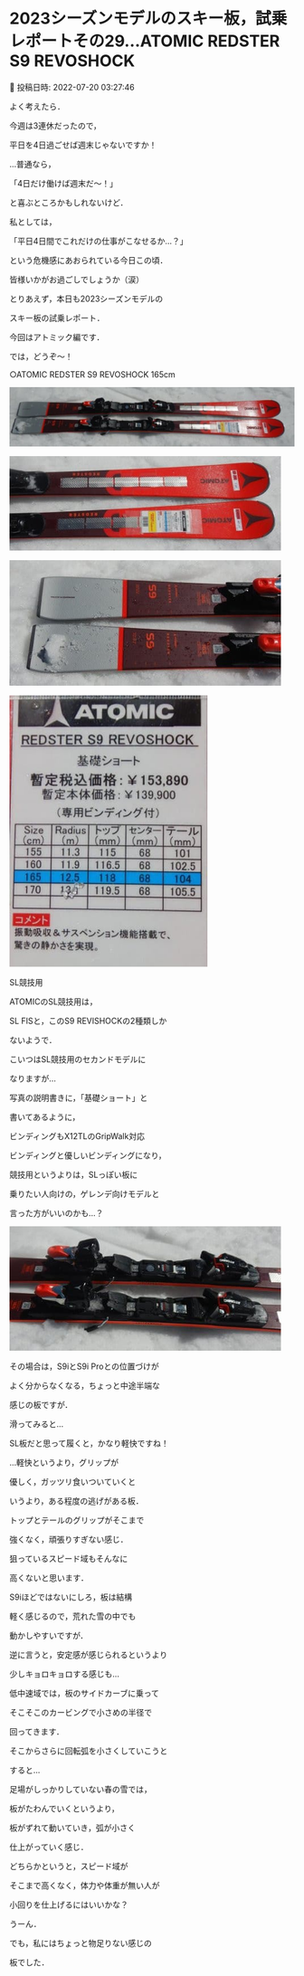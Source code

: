 # 2023シーズンモデルのスキー板，試乗レポートその29…ATOMIC REDSTER S9 REVOSHOCK

📅 投稿日時: 2022-07-20 03:27:46

よく考えたら．


今週は3連休だったので，


平日を4日過ごせば週末じゃないですか！





…普通なら，


「4日だけ働けば週末だ～！」


と喜ぶところかもしれないけど．


私としては，


「平日4日間でこれだけの仕事がこなせるか…？」


という危機感にあおられている今日この頃．


皆様いかがお過ごしでしょうか（涙）





とりあえず，本日も2023シーズンモデルの


スキー板の試乗レポート．


今回はアトミック編です．


では，どうぞ～！[]()





○ATOMIC REDSTER S9 REVOSHOCK 165cm







![ea95e5ca1996f4f50cb10d8d4491e4fb.jpg](images/ea95e5ca1996f4f50cb10d8d4491e4fb.jpg)









![d201079c2281cd189e3d312c266940fd.jpg](images/d201079c2281cd189e3d312c266940fd.jpg)









![f04a088dff522ba23dacb205763413b0.jpg](images/f04a088dff522ba23dacb205763413b0.jpg)









![659ea78aa3c779a4a4acda202b7a2449.jpg](images/659ea78aa3c779a4a4acda202b7a2449.jpg)







SL競技用





ATOMICのSL競技用は，


SL FISと，このS9 REVISHOCKの2種類しか


ないようで．


こいつはSL競技用のセカンドモデルに


なりますが…





写真の説明書きに，「基礎ショート」と


書いてあるように，


ビンディングもX12TLのGripWalk対応


ビンディングと優しいビンディングになり，


競技用というよりは，SLっぽい板に


乗りたい人向けの，ゲレンデ向けモデルと


言った方がいいのかも…？




![10c8a764f62499ca6ff2f8838aa7bfb1.jpg](images/10c8a764f62499ca6ff2f8838aa7bfb1.jpg)







その場合は，S9iとS9i Proとの位置づけが


よく分からなくなる，ちょっと中途半端な


感じの板ですが．





滑ってみると…


SL板だと思って履くと，かなり軽快ですね！


…軽快というより，グリップが


優しく，ガッツリ食いついていくと


いうより，ある程度の逃げがある板．


トップとテールのグリップがそこまで


強くなく，頑張りすぎない感じ．


狙っているスピード域もそんなに


高くないと思います．





S9iほどではないにしろ，板は結構


軽く感じるので，荒れた雪の中でも


動かしやすいですが．


逆に言うと，安定感が感じられるというより


少しキョロキョロする感じも…





低中速域では，板のサイドカーブに乗って


そこそこのカービングで小さめの半径で


回ってきます．





そこからさらに回転弧を小さくしていこうと


すると…


足場がしっかりしていない春の雪では，


板がたわんでいくというより，


板がずれて動いていき，弧が小さく


仕上がっていく感じ．





どちらかというと，スピード域が


そこまで高くなく，体力や体重が無い人が


小回りを仕上げるにはいいかな？


うーん．


でも，私にはちょっと物足りない感じの


板でした．
